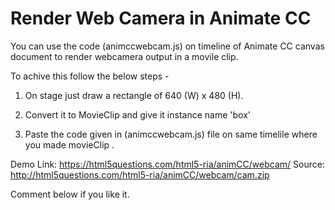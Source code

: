 # Render Web Camera in Animate CC

You can use the code (animccwebcam.js) on timeline of Animate CC canvas document to render webcamera output in a movile clip. 

To achive this follow the below steps -

1. On stage just draw a rectangle of 640 (W) x 480 (H). 

2. Convert it to MovieClip and give it instance name 'box' 

3. Paste the code given in (animccwebcam.js) file on same timelile where you made movieClip  .


Demo Link: https://html5questions.com/html5-ria/animCC/webcam/
Source: http://html5questions.com/html5-ria/animCC/webcam/cam.zip 



Comment below if you like it.

 


 




